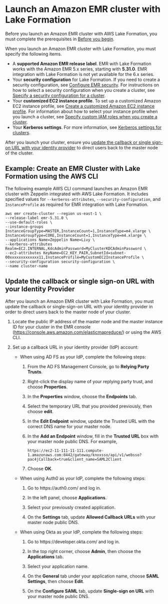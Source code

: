# Launch an Amazon EMR cluster with Lake Formation<a name="emr-lf-launch-cluster"></a>

Before you launch an Amazon EMR cluster with AWS Lake Formation, you must complete the prerequisites in [Before you begin](emr-lf-prerequisites.md)\.

When you launch an Amazon EMR cluster with Lake Formation, you must specify the following items\. 
+ A **supported Amazon EMR release label**\. EMR with Lake Formation works with the Amazon EMR 5\.x series, starting with **5\.31\.0**\. EMR integration with Lake Formation is not yet available for the 6\.x series\. 
+ Your **security configuration** for Lake Formation\. If you need to create a security configuration, see [Configure EMR security](emr-lf-security.md)\. For instructions on how to select a security configuration when you create a cluster, see [Specify a security configuration for a cluster](emr-specify-security-configuration.md)\.
+ Your **customized EC2 instance profile**\. To set up a customized Amazon EC2 instance profile, see [Create a customized Amazon EC2 instance profile](emr-lf-create-instance-profile.md)\. For information about how to select your instance profile when you launch a cluster, see [Specify custom IAM roles when you create a cluster](emr-iam-roles-custom.md#emr-iam-roles-launch-jobflow)\.
+ Your **Kerberos settings**\. For more information, see [Kerberos settings for clusters](emr-kerberos-configure-settings.md#emr-kerberos-cluster-configuration)\.

After you launch your cluster, ensure you [update the callback or single sign\-on URL with your identity provider](#emr-lf-url) to direct users back to the master node of the cluster\.

## Example: Create an EMR Cluster with Lake Formation using the AWS CLI<a name="emr-lf-launch-cluster-example"></a>

The following example AWS CLI command launches an Amazon EMR cluster with Zeppelin integrated with AWS Lake Formation\. It includes specified values for `--kerberos-attributes`, `--security-configuration`, and `InstanceProfile` as required for EMR integration with Lake Formation\.

```
aws emr create-cluster --region us-east-1 \
--release-label emr-5.31.0 \
--use-default-roles \
--instance-groups InstanceGroupType=MASTER,InstanceCount=1,InstanceType=m4.xlarge \
InstanceGroupType=CORE,InstanceCount=1,InstanceType=m4.xlarge \
--applications Name=Zeppelin Name=Livy \
--kerberos-attributes Realm=EC2.INTERNAL,KdcAdminPassword=MyClusterKDCAdminPassword \
--ec2-attributes KeyName=EC2_KEY_PAIR,SubnetId=subnet-00xxxxxxxxxxxxx11,InstanceProfile=MyCustomEC2InstanceProfile \
--security-configuration security-configuration \
--name cluster-name
```

## Update the callback or single sign\-on URL with your Identity Provider<a name="emr-lf-url"></a>

After you launch an Amazon EMR cluster with Lake Formation, you must update the callback or single\-sign\-on URL with your identity provider in order to direct users back to the master node of your cluster\.

1. Locate the public IP address of the master node and the master instance ID for your cluster in the EMR console \([https://console\.aws\.amazon\.com/elasticmapreduce/](https://console.aws.amazon.com/elasticmapreduce/)\) or using the AWS CLI\.

1. Set up a callback URL in your identity provider \(IdP\) account:
   + When using AD FS as your IdP, complete the following steps:

     1. From the AD FS Management Console, go to **Relying Party Trusts**\.

     1. Right\-click the display name of your replying party trust, and choose **Properties**\.

     1. In the **Properties** window, choose the **Endpoints** tab\. 

     1. Select the temporary URL that you provided previously, then choose **edit**\. 

     1. In the **Edit Endpoint** window, update the Trusted URL with the correct DNS name for your master node\. 

     1. In the **Add an Endpoint** window, fill in the **Trusted URL** box with your master node public DNS\. For example, 

        ```
        https://ec2-11-111-11-111.compute-1.amazonaws.com:8442/gateway/knoxsso/api/v1/websso?pac4jCallback=true&client_name=SAML2Client
        ```

     1. Choose **OK**\.
   + When using Auth0 as your IdP, complete the following steps: 

     1. Go to https://auth0\.com/ and log in\.

     1. In the left panel, choose **Applications**\. 

     1. Select your previously created application\. 

     1. On the **Settings** tab, update **Allowed Callback URLs** with your master node public DNS\. 
   + When using Okta as your IdP, complete the following steps:

     1. Go to https://developer\.okta\.com/ and log in\.

     1. In the top right corner, choose **Admin**, then choose the **Applications** tab\. 

     1. Select your application name\.

     1. On the **General** tab under your application name, choose **SAML Settings**, then choose **Edit**\. 

     1. On the **Configure SAML** tab, update **Single\-sign on URL** with your master node public DNS\.